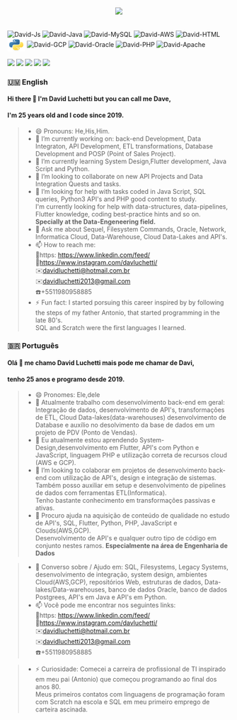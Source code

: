 <div align="center">
  <a href=""> <img align="center" src="https://github-readme-stats-sigma-five.vercel.app/api/top-langs/?username=Daviduchetti&theme=react&line_height=40&hide=css"/> </a>
</div>
<br>
<div style="display: inline_block"><br>
  <img align="center" alt="David-Js" height="30" width="40" src="https://cdn.jsdelivr.net/gh/devicons/devicon/icons/javascript/javascript-original.svg">
  <img align="center" alt="David-Java" height="30" width="40" src="https://cdn.jsdelivr.net/gh/devicons/devicon/icons/java/java-plain-wordmark.svg">
  <img align="center" alt="David-MySQL" height="30" width="40" src="https://cdn.jsdelivr.net/gh/devicons/devicon/icons/mysql/mysql-original-wordmark.svg">
  <img align="center" alt="David-AWS" height="30" width="40" src="https://cdn.jsdelivr.net/gh/devicons/devicon/icons/amazonwebservices/amazonwebservices-original-wordmark.svg">
  <img align="center" alt="David-HTML" height="30" width="40" src="https://cdn.jsdelivr.net/gh/devicons/devicon/icons/html5/html5-original-wordmark.svg">
  <img align="center" alt="David-Python" height="30" width="40" src="https://raw.githubusercontent.com/devicons/devicon/master/icons/python/python-original.svg">
  <img align="center" alt="David-GCP" height="30" width="40" src="https://cdn.jsdelivr.net/gh/devicons/devicon/icons/googlecloud/googlecloud-original-wordmark.svg">
  <img align="center" alt="David-Oracle" height="30" width="40" src="https://cdn.jsdelivr.net/gh/devicons/devicon/icons/oracle/oracle-original.svg">
  <img align="center" alt="David-PHP" height="30" width="40" src="https://cdn.jsdelivr.net/gh/devicons/devicon/icons/php/php-plain.svg">
  <img align="center" alt="David-Apache" height="30" width="40" src="https://cdn.jsdelivr.net/gh/devicons/devicon/icons/apache/apache-original-wordmark.svg">
</div>
<br>
<div>
  <a href="https://instagram.com/davluchetti" target="_blank"><img src="https://img.shields.io/badge/-Instagram-%23E4405F?style=for-the-badge&logo=instagram&logoColor=white" target="_blank"></a>
   <a href = "mailto:davidluchetti@hotmail.com.br"><img src="https://img.shields.io/badge/Microsoft_Outlook-0078D4?style=for-the-badge&logo=microsoft-outlook&logoColor=white?style=for-the-badge&logo=gmail&logoColor=white" target="_blank"></a>
  <a href = "mailto:davidluchetti2013@gmail.com"><img src="https://img.shields.io/badge/-Gmail-%23333?style=for-the-badge&logo=gmail&logoColor=white" target="_blank"></a>
  <a href="https://www.linkedin.com/in/david-luchetti-b04ab3182/" target="_blank"><img src="https://img.shields.io/badge/-LinkedIn-%230077B5?style=for-the-badge&logo=linkedin&logoColor=white" target="_blank"></a>
    <a href="https://wa.me/5511980968885" target="_blank"><img src="https://img.shields.io/badge/WhatsApp-25D366?style=for-the-badge&logo=whatsapp&logoColor=white?style=for-the-badge&logo=linkedin&logoColor=white" target="_blank"></a>
</div>

### <p>:us_outlying_islands: English
#### Hi there 👋 I'm David Luchetti but you can call me Dave,<br>
#### I'm 25 years old and I code since 2019.
> - 😄 Pronouns: He,His,Him.<br>
> - 👔 I’m currently working on: back-end Development, Data Integraton, API Development, ETL transformations, Database Development and POSP (Point of Sales Project).<br>
> - 📖 I’m currently learning System Design,Flutter development, Java Script and Python.<br>
> - 👯 I’m looking to collaborate on new API Projects and Data Integration Quests and tasks.<br>
> - 🤔 I’m looking for help with tasks coded in Java Script, SQL queries, Python3 API's and PHP good content to study.<br>
I'm currently looking for help with data-structures, data-pipelines, Flutter knowledge, coding best-practice hints and so on.<br>
**Specially at the Data-Engeneering field.**<br>
> - 💬 Ask me about Sequel, Filesystem Commands, Oracle, Network, Informatica Cloud, Data-Warehouse, Cloud Data-Lakes and API's.<br>
> - 📫 How to reach me:<br>
📑https: https://www.linkedin.com/feed/<br>
📸https://www.instagram.com/davluchetti/<br>
✉️davidluchetti@hotmail.com.br<br>
✉️davidluchetti2013@gmail.com<br>
☎️+5511980958885<br>
> - ⚡ Fun fact: I started porsuing this career inspired by by following the steps of my father Antonio, that started programming in the late 80's.<br>
SQL and Scratch were the first languages I learned.</p>

### <p>:brazil: Português
#### Olá 👋 me chamo David Luchetti mais pode me chamar de Davi,<br>
#### tenho 25 anos e programo desde 2019.
> - 😄 Pronomes: Ele,dele<br>
> - 👔 Atualmente trabalho com desenvolvimento back-end em geral: Integração de dados, desenvolvimento de API's, transformações de ETL, Cloud Data-lakes(data-warehouses) desenvolvimento de Database e auxílio no desolvimento da base de dados em um projeto de PDV (Ponto de Vendas).<br>
> - 📖 Eu atualmente estou aprendendo System-Design,desenvolvimento em Flutter, API's com Python e JavaScript, linguagem PHP e utilização correta de recursos cloud (AWS e GCP).<br>
> - 👯 I’m looking to colaborar em projetos de desenvolvimento back-end com utilização de API's, design e integração de sistemas.<br>
Também posso auxiliar em setup e desenvolvimento de pipelines de dados com ferramentas ETL(Informatica).<br>
Tenho bastante conhecimento em transformações passivas e ativas.
> - 🤔 Procuro ajuda na aquisição de conteúdo de qualidade no estudo de API's, SQL, Flutter, Python, PHP, JavaScript e Clouds(AWS,GCP).<br>
Desenvolvimento de API's e qualquer outro tipo de código em conjunto nestes ramos. **Especialmente na área de Engenharia de Dados**<br>

> - 💬 Converso sobre / Ajudo em: SQL, Filesystems, Legacy Systems, desenvolvimento de integração, system design, ambientes Cloud(AWS,GCP), repositórios Web, estruturas de dados, Data-lakes/Data-warehouses, banco de dados Oracle, banco de dados Postgrees, API's em Java e API's em Python.<br>
> - 📫 Você pode me encontrar nos seguintes links:<br>
📑https: https://www.linkedin.com/feed/<br>
📸https://www.instagram.com/davluchetti/<br>
✉️davidluchetti@hotmail.com.br<br>
✉️davidluchetti2013@gmail.com<br>
☎️+5511980958885<br>

> - ⚡ Curiosidade: Comecei a carreira de profissional de TI inspirado em meu pai (Antonio) que começou programando ao final dos anos 80.<br> Meus primeiros contatos com linguagens de programação foram com Scratch na escola e SQL em meu primeiro emprego de carteira ascinada.</p>
